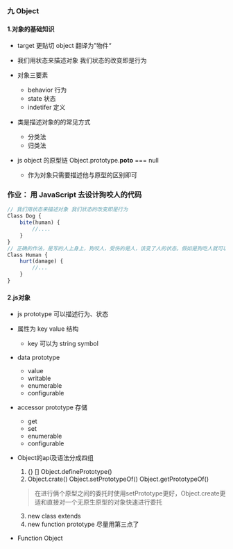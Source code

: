 ### 九 Object 

#### 1.对象的基础知识
- target 更贴切  object 翻译为”物件“
- 我们用状态来描述对象 我们状态的改变即是行为
- 对象三要素
    - behavior 行为
    - state    状态
    - indetifer  定义
- 类是描述对象的的常见方式
    - 分类法
    - 归类法

- js object 的原型链   Object.prototype.__poto__ === null
    - 作为对象只需要描述他与原型的区别即可

### 作业： 用 JavaScript 去设计狗咬人的代码 ### 
```javascript
// 我们用状态来描述对象 我们状态的改变即是行为
Class Dog {
    bite(human) {
        //....
    }
}
// 正确的作法，是写的人上身上，狗咬人，受伤的是人，该变了人的状态。假如是狗吃人就可以在狗类上面加eat
Class Human {
    hurt(damage) {
        //...
    }
}
```

#### 2.js对象

- js prototype 可以描述行为、状态
- 属性为 key value 结构
    - key 可以为 string symbol
- data prototype
    - value
    - writable
    - enumerable 
    - configurable 
- accessor prototype  存储
    - get
    - set
    - enumerable 
    - configurable 

- Object的api及语法分成四组
    1. {} [] Object.definePrototype()
    2. Object.crate() Object.setPrototypeOf() Object.getPrototypeOf()
    > 在进行俩个原型之间的委托时使用setPrototype更好，Object.create更适和直接对一个无原生原型的对象快速进行委托
    3. new class extends 
    4. new function prototype 尽量用第三点了
- Function Object
